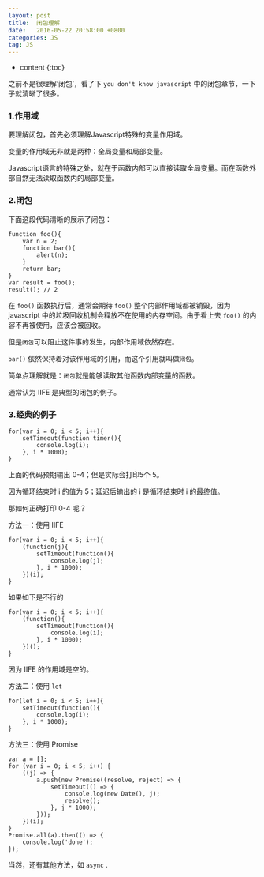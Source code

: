 ```yaml
---
layout: post
title:  闭包理解
date:   2016-05-22 20:58:00 +0800
categories: JS
tag: JS
---
```


* content
{:toc}

之前不是很理解‘闭包’，看了下 `you don't know javascript` 中的闭包章节，一下子就清晰了很多。

### 1.作用域

要理解闭包，首先必须理解Javascript特殊的变量作用域。

变量的作用域无非就是两种：全局变量和局部变量。

Javascript语言的特殊之处，就在于函数内部可以直接读取全局变量。而在函数外部自然无法读取函数内的局部变量。
　　
### 2.闭包

下面这段代码清晰的展示了闭包：

```
function foo(){
	var n = 2;
	function bar(){
		alert(n); 
	}
	return bar;
}
var result = foo();
result(); // 2
```

在 `foo()` 函数执行后，通常会期待 `foo()` 整个内部作用域都被销毁，因为 javascript 中的垃圾回收机制会释放不在使用的内存空间。由于看上去 `foo()` 的内容不再被使用，应该会被回收。

但是`闭包`可以阻止这件事的发生，内部作用域依然存在。

`bar()` 依然保持着对该作用域的引用，而这个引用就叫做`闭包`。

简单点理解就是：`闭包`就是能够读取其他函数内部变量的函数。

通常认为 IIFE 是典型的闭包的例子。

### 3.经典的例子

```
for(var i = 0; i < 5; i++){
	setTimeout(function timer(){
		console.log(i);
	}, i * 1000);
}
```

上面的代码预期输出 0-4；但是实际会打印5个 5。

因为循环结束时 i 的值为 5；延迟后输出的 i 是循环结束时 i 的最终值。

那如何正确打印 0-4 呢？

方法一：使用 IIFE 

```
for(var i = 0; i < 5; i++){
	(function(j){
		setTimeout(function(){
			console.log(j);
		}, i * 1000);
	})(i);
}
```

如果如下是不行的

```
for(var i = 0; i < 5; i++){
	(function(){
		setTimeout(function(){
			console.log(i);
		}, i * 1000);
	})();
}
```

因为 IIFE 的作用域是空的。

方法二：使用 `let`

```
for(let i = 0; i < 5; i++){
	setTimeout(function(){
		console.log(i);
	}, i * 1000);
}
```

方法三：使用 Promise

```
var a = [];
for (var i = 0; i < 5; i++) {
	((j) => {
		a.push(new Promise((resolve, reject) => {
			setTimeout(() => {
				console.log(new Date(), j);
				resolve();
			}, j * 1000);
		}));
	})(i);
}
Promise.all(a).then(() => {
	console.log('done');
});
```

当然，还有其他方法，如 `async` .